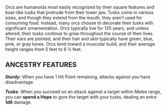 Orcs are humanoids most easily recognized by their square features and boar-like tusks that protrude from their lower jaw. Tusks come in various sizes, and though they extend from the mouth, they aren’t used for consuming food. Instead, many orcs choose to decorate their tusks with significant ornamentation. Orcs typically live for 125 years, and unless altered, their tusks continue to grow throughout the course of their lives. Their ears are pointed, and their hair and skin typically have green, blue, pink, or gray tones. Orcs tend toward a muscular build, and their average height ranges from 5 feet to 6 ½ feet.

## ANCESTRY FEATURES

***Sturdy:*** When you have 1 Hit Point remaining, attacks against you have disadvantage.

***Tusks:*** When you succeed on an attack against a target within Melee range, you can **spend a Hope** to gore the target with your tusks, dealing an extra **1d6** damage.
